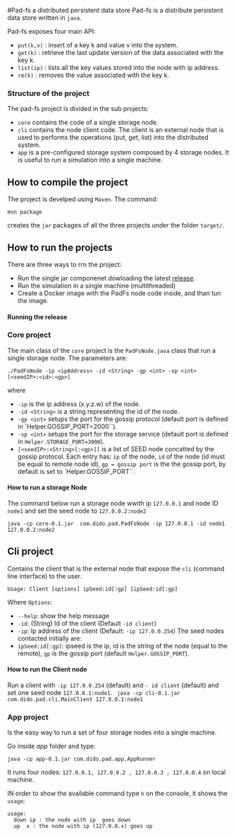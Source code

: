 #Pad-fs a distributed  persistent data store 
Pad-fs is a distribute persistent data store written in `java`. 

Pad-fs exposes four main API:
- `put(k,v)` : insert of a key k and value v into the system.
- `get(k)` : retrieve the last update version of the data associated with the key k.
- `list(ip)` : lists all the key values stored into the node with ip address.
- `rm(k)` : removes the value associated with the key k.

### Structure of the project
The pad-fs project is divided in the sub projects:
- `core` contains the code of a single storage node.
- `cli` contains the node client code. The client is an external node that is used to performs the operations (put, get, list) into the distributed system.
-  `app` is a pre-configured  storage system composed by 4 storage nodes. It is useful to run a simulation into a single machine.

## How to compile the project
The project is develped using `Maven`.
The command: 

`mvn package`

creates the `jar` packages of all the three projects under the folder `target/`.

## How to run the projects
There are three ways to rrn the project:

- Run the single jar componenet dowloading the  latest [release](https://github.com/dido18/PAD-FileSystem/releases). 
- Run the simulation in a single machine (multithreaded)
- Create a Docker image with the PadFs node code inside, and than tun the image.


#### Running the release
### Core project
The main class of the `core` project is the `PadFsNode.java` class that run a single storage node.
The parameters are:

`./PadFsNode -ip <ipAddress> -id <String> -gp <int> -sp <int>  [<seedIP>:<id>:<gp>]`

where
- `-ip` is the ip address (x.y.z.w) of the node.
- `-id <String>` is a string representing the id of the node.
- `-gp <int>` setups the port for the gossip protocol (default port is defined in `Helper.GOSSIP_PORT=2000``).
- `-sp <int>` setups the port for the storage service (default port is defined in `Helper.STORAGE_PORT=3000`).
- `[<seedIP>:<String>[:<gp>]]` is a list of SEED node concatted by the gossip protocol. Each entry has: `ip` of the node, `id` of the node (id must be equal to remote node id),  `gp = gossip port` is the the gossip port, by default is set to `Helper.GOSSIP_PORT``.

#### How to run a storage Node
The command below run a storage node wwith ip `127.0.0.1` and node ID `node1` and set the seed node to `127.0.0.2:node2`

`java -cp core-0.1.jar  com.dido.pad.PadFsNode -ip 127.0.0.1 -id node1 127.0.0.2:node2`

## Cli project

Contains the client that is the external node that expose the `cli` (command line interface) to the user.

`Usage: Client [options] ipSeed:id[:gp] [ipSeed:id[:gp]`

Where `Options`:
  -  `--help`: show the help message
  -  `-id`: (String) Id of the client (Default  `-id client`)
  - `-ip`: Ip address of the client (Default: `-ip 127.0.0.254`)
The seed nodes contacted initially are:
  - `ipSeed:id[:gp]`: ipseed is the ip, id is the string of the node (equal to the remote), `gp` is the gossip port (default `Helper.GOSSIP_PORT`).
  
#### How to run the Client node
Run a client with `-ip 127.0.0.254` (default) and `- id client` (default) and set one seed node `127.0.0.1:node1`.
` java -cp cli-0.1.jar com.dido.pad.cli.MainClient 127.0.0.1:node1`


### App project
Is the easy way to run a set of four storage nodes into a single machine.

Go inside *app* folder and type:

`java -cp app-0.1.jar com.dido.pad.app.AppRunner`

It runs four nodes: `127.0.0.1, 127.0.0.2 , 127.0.0.3 , 127.0.0.4` on local machine.

IN order to show the available command type `h` on the console, it shows the `usage`:
```
usage: 
  down ip : the node with ip  goes down 
  up  x : the node with ip (127.0.0.x) goes up 
```



